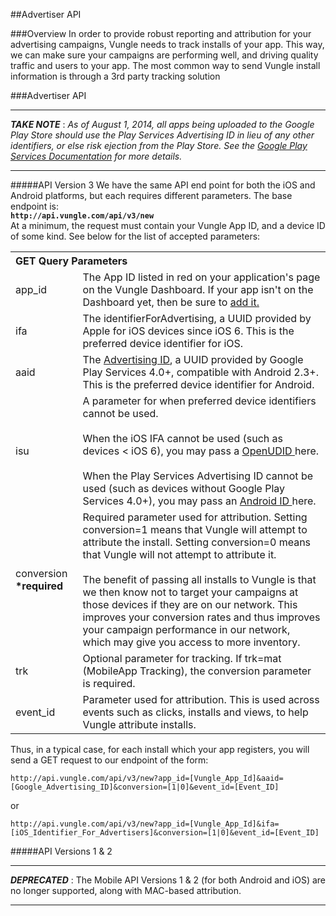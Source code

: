 ##Advertiser API

###Overview
In order to provide robust reporting and attribution for your advertising campaigns, Vungle needs to track installs of your app. This way, we can make sure your campaigns are performing well, and driving quality traffic and users to your app. The most common way to send Vungle install information is through a 3rd party tracking solution

###Advertiser API
___
***TAKE NOTE*** : *As of August 1, 2014, all apps being uploaded to the Google Play Store should use the Play Services Advertising ID in lieu of any other identifiers, or else risk ejection from the Play Store. See the [Google Play Services Documentation](https://developer.android.com/google/play-services/id.html) for more details.*
___

#####API Version 3
We have the same API end point for both the iOS and Android platforms, but each requires different parameters. The base endpoint is:      
**`http://api.vungle.com/api/v3/new`**  
At a minimum, the request must contain your Vungle App ID, and a device ID of some kind. See below for the list of accepted parameters:
<div class="page-header"></div><table class="table table-striped"> <tr> <th colspan="2" align="left">GET Query Parameters <tr><td>app_id</td><td>The App ID listed in red on your application's page on the Vungle Dashboard. If your app isn't on the Dashboard yet, then be sure to <a href="http://v.vungle.com/dashboard/apps/new" target="_blank">add it.</a></td></tr><tr><td>ifa</td><td>The identifierForAdvertising, a UUID provided by Apple for iOS devices since iOS 6. This is the preferred device identifier for iOS.</td></tr><tr><td>aaid</td><td>The <a href="https://developer.android.com/google/play-services/id.html">Advertising ID</a>, a UUID provided by Google Play Services 4.0+, compatible with Android 2.3+. This is the preferred device identifier for Android.</td></tr><tr><td>isu</td><td>A parameter for when preferred device identifiers cannot be used. <br /> <br />
When the iOS IFA cannot be used (such as devices < iOS 6), you may pass a <a href="https://github.com/ylechelle/OpenUDID" target="_blank">OpenUDID </a>here. <br /> <br />
When the Play Services Advertising ID cannot be used (such as devices without Google Play Services 4.0+), you may pass an <a href="http://developer.android.com/reference/android/provider/Settings.Secure.html#ANDROID_ID" target-"_blank="target-"_blank">Android ID </a> here.</td></tr><tr><td>conversion <b>*required</b></td><td>Required parameter used for attribution. Setting <span class="code-text">conversion=1 </span><span>means that Vungle will attempt to attribute the install. Setting </span><span class="code-text">conversion=0 </span><span>means that Vungle will not attempt to attribute it. <br /><br /></span>The benefit of passing all installs to Vungle is that we then know not to target your campaigns at those devices if they
are on our network. This improves your conversion rates and thus improves your campaign performance in our network, which 
may give you access to more inventory.</td></tr><tr><td>trk</td><td>Optional parameter for tracking. If <span class="code-text">trk=mat </span><span>(MobileApp Tracking), the </span><span class="code-text">conversion </span><span>parameter is required.</span></td></tr><tr><td>event_id</td><td>Parameter used for attribution. This is used across events such as clicks, installs and views, to help Vungle attribute installs.</td></tr> </table></div></div>

Thus, in a typical case, for each install which your app registers, you will send a GET request to our endpoint of the form:

`http://api.vungle.com/api/v3/new?app_id=[Vungle_App_Id]&aaid=[Google_Advertising_ID]&conversion=[1|0]&event_id=[Event_ID]`

or

`http://api.vungle.com/api/v3/new?app_id=[Vungle_App_Id]&ifa=[iOS_Identifier_For_Advertisers]&conversion=[1|0]&event_id=[Event_ID]`

#####API Versions 1 & 2
___
***DEPRECATED*** : 
The Mobile API Versions 1 & 2 (for both Android and iOS) are no longer supported, along with MAC-based attribution.
___

